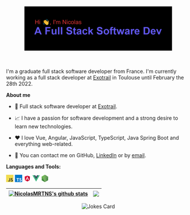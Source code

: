 <p align="center"><a href="https://github.com/NicolasMRTNS"><img width="80%" src="./assets/header.png" /></a></p>

<br />

I'm a graduate full stack software developer from France. I'm currently working as a full stack developer at <a href="https://exotrail.com/">Exotrail</a> in Toulouse until February the 28th 2022.

**About me**

- 💼 Full stack software developer at [Exotrail](https://exotrail.com/).

- 📈 I have a passion for software development and a strong desire to learn new technologies.

- ❤️ I love Vue, Angular, JavaScript, TypeScript, Java Spring Boot and everything web-related.

- 💬 You can contact me on GitHub, [LinkedIn](https://www.linkedin.com/in/nicolas-martins-a7316212b/) or by <a href="mailto:nicolas.martins@hotmail.fr">email</a>.

**Languages and Tools:**

<code><img height="20" src="https://raw.githubusercontent.com/github/explore/80688e429a7d4ef2fca1e82350fe8e3517d3494d/topics/javascript/javascript.png"></code>
<code><img height="20" src="https://raw.githubusercontent.com/github/explore/80688e429a7d4ef2fca1e82350fe8e3517d3494d/topics/typescript/typescript.png"></code>
<code><img height="20" src="https://raw.githubusercontent.com/github/explore/80688e429a7d4ef2fca1e82350fe8e3517d3494d/topics/angular/angular.png"></code>
<code><img height="20" src="https://raw.githubusercontent.com/github/explore/5c058a388828bb5fde0bcafd4bc867b5bb3f26f3/topics/vue/vue.png"></code>
<code><img height="20" src="https://raw.githubusercontent.com/github/explore/80688e429a7d4ef2fca1e82350fe8e3517d3494d/topics/nodejs/nodejs.png"></code>

| <a href="https://github.com/anuraghazra/github-readme-stats"><img align="center" src="https://github-readme-stats.vercel.app/api?username=NicolasMRTNS&show_icons=true&include_all_commits=true&theme=tokyonight&hide_border=true" alt="NicolasMRTNS's github stats" /></a> | <a href="https://github.com/anuraghazra/github-readme-stats"><img align="center" src="https://github-readme-stats.vercel.app/api/top-langs/?username=NicolasMRTNS&layout=compact&theme=tokyonight&hide_border=true" /></a> |
| --------------------------------------------------------------------------------------------------------------------------------------------------------------------------------------------------------------------------------------------------------------------------- | -------------------------------------------------------------------------------------------------------------------------------------------------------------------------------------------------------------------------- |

<div align="center">
<img src="https://readme-jokes.vercel.app/api" alt="Jokes Card" />
</div>

<!--
**NicolasMRTNS/NicolasMRTNS** is a ✨ _special_ ✨ repository because its `README.md` (this file) appears on your GitHub profile.

Here are some ideas to get you started:

- 🔭 I’m currently working on ...
- 🌱 I’m currently learning ...
- 👯 I’m looking to collaborate on ...
- 🤔 I’m looking for help with ...
- 💬 Ask me about ...
- 📫 How to reach me: ...
- 😄 Pronouns: ...
- ⚡ Fun fact: ...
-->

